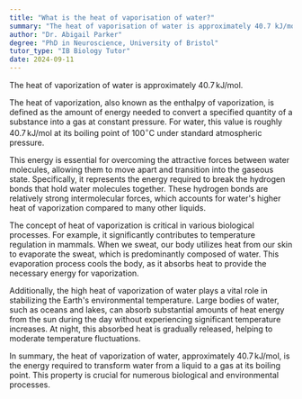 ```yaml
---
title: "What is the heat of vaporisation of water?"
summary: "The heat of vaporisation of water is approximately 40.7 kJ/mol."
author: "Dr. Abigail Parker"
degree: "PhD in Neuroscience, University of Bristol"
tutor_type: "IB Biology Tutor"
date: 2024-09-11
---
```


The heat of vaporization of water is approximately $40.7 \, \text{kJ/mol}$.

The heat of vaporization, also known as the enthalpy of vaporization, is defined as the amount of energy needed to convert a specified quantity of a substance into a gas at constant pressure. For water, this value is roughly $40.7 \, \text{kJ/mol}$ at its boiling point of $100^\circ \text{C}$ under standard atmospheric pressure.

This energy is essential for overcoming the attractive forces between water molecules, allowing them to move apart and transition into the gaseous state. Specifically, it represents the energy required to break the hydrogen bonds that hold water molecules together. These hydrogen bonds are relatively strong intermolecular forces, which accounts for water's higher heat of vaporization compared to many other liquids.

The concept of heat of vaporization is critical in various biological processes. For example, it significantly contributes to temperature regulation in mammals. When we sweat, our body utilizes heat from our skin to evaporate the sweat, which is predominantly composed of water. This evaporation process cools the body, as it absorbs heat to provide the necessary energy for vaporization.

Additionally, the high heat of vaporization of water plays a vital role in stabilizing the Earth's environmental temperature. Large bodies of water, such as oceans and lakes, can absorb substantial amounts of heat energy from the sun during the day without experiencing significant temperature increases. At night, this absorbed heat is gradually released, helping to moderate temperature fluctuations.

In summary, the heat of vaporization of water, approximately $40.7 \, \text{kJ/mol}$, is the energy required to transform water from a liquid to a gas at its boiling point. This property is crucial for numerous biological and environmental processes.
    